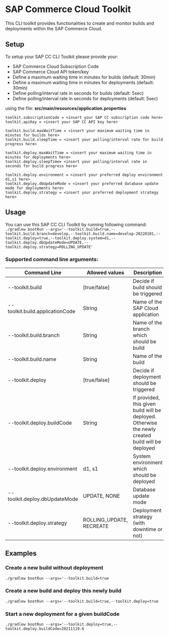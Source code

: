 # SAP Commerce Cloud Toolkit
This CLI toolkit provides functionalities to create and monitor builds and deployments within the SAP Commerce Cloud.

## Setup
To setup your SAP CC CLI Toolkit please provide your:
- SAP Commerce Cloud Subscription Code
- SAP Commerce Cloud API token/key
- Define a maximum waiting time in minutes for builds (default: 30min)
- Define a maximum waiting time in minutes for deployments (default: 30min)
- Define polling/interval rate in seconds for builds (default: 5sec)
- Define polling/interval rate in seconds for deployments (default: 5sec)

using the file: **src/main/resources/application.properties**

```
toolkit.subscriptionCode = <insert your SAP CC subscription code here>
toolkit.apiKey = <insert your SAP CC API key here>

toolkit.build.maxWaitTime = <insert your maximum waiting time in minutes for builds here>
toolkit.build.sleepTime = <insert your polling/interval rate for build progress here>

toolkit.deploy.maxWaitTime = <insert your maximum waiting time in minutes for deployments here>
toolkit.deploy.sleepTime= <insert your polling/interval rate in seconds for build progress here>

toolkit.deploy.environment = <insert your preferred deploy environment d1,s1 here>
toolkit.deploy.dbUpdateMode = <insert your preferred database update mode for deployments here>
toolkit.deploy.strategy = <insert your preferred deployment strategy here>
```


## Usage
You can use this SAP CC CLI Toolkit by running following command:
``./gradlew bootRun --args='--toolkit.build=true,--toolkit.build.branch=develop,--toolkit.build.name=develop-20220101,--toolkit.deploy=true,--toolkit.deploy.system=d1,--toolkit.deploy.dbUpdateMode=UPDATE,--toolkit.deploy.strategy=ROLLING_UPDATE'``

### Supported command line arguments:
| Command Line | Allowed values | Description | Default Value |
| --- | --- | --- | --- |
| --toolkit.build |[true/false]|  Decide if build should be triggered | false |
| --toolkit.build.applicationCode | String | Name of the SAP Cloud application | \<empty> |
| --toolkit.build.branch | String | Name of the branch which should be build | develop |
| --toolkit.build.name | String | Name of the build | develop-\<yyyy-MM-dd> |
| --toolkit.deploy | [true/false] | Decide if deployment should be triggered | false |
| --toolkit.deploy.buildCode | String | If provided, this given build will be deployed. Otherwise the newly created build will be deployed | \<empty> |
| --toolkit.deploy.environment | d1, s1 | System environment which should be deployed | d1 |
| --toolkit.deploy.dbUpdateMode | UPDATE, NONE | Database update mode | NONE |
| --toolkit.deploy.strategy | ROLLING_UPDATE, RECREATE | Deployment strategy (with downtime or not) | ROLLING_UPDATE |


## Examples
### Create a new build without deployment
``./gradlew bootRun --args='--toolkit.build=true``
### Create a new build and deploy this newly build
``./gradlew bootRun --args='--toolkit.build=true,--toolkit.deploy=true``
### Start a new deployment for a given buildCode
``./gradlew bootRun --args='--toolkit.deploy=true,--toolkit.deploy.buildCode=20211119.6``

